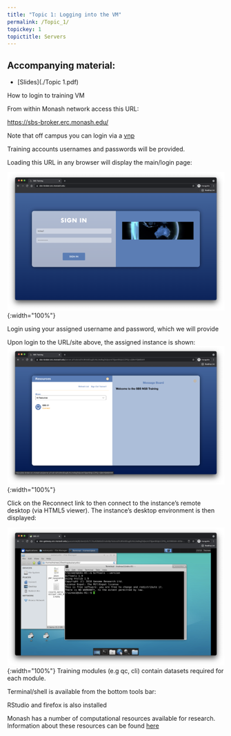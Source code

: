 ```yaml
---
title: "Topic 1: Logging into the VM"
permalink: /Topic_1/
topickey: 1
topictitle: Servers
---
```



Accompanying material:
---------------------

* [Slides](./Topic 1.pdf)

How to login to training VM 

From within Monash network access this URL:

https://sbs-broker.erc.monash.edu/

Note that off campus you can login via a [vnp](https://www.monash.edu/esolutions/network/vpn)

Training accounts usernames and passwords will be provided.

Loading this URL in any browser will display the main/login page: 

![](Sign_in.png){:width="100%"}

Login using your assigned username and password, which we will provide

Upon login to the URL/site above, the assigned instance is shown:
![](Sign_in2.png){:width="100%"}

Click on the Reconnect link to then connect to the instance’s remote desktop (via HTML5 viewer). The instance’s desktop environment is then displayed:

![](Sign_in3.png){:width="100%"}
Training modules (e.g qc, cli) contain datasets required for each module.

Terminal/shell is available from the bottom tools bar:

RStudio and firefox is also installed

Monash has a number of computational resources available for research. Information about these resources can be found [here](https://www.monash.edu/researchinfrastructure/eresearch/capabilities/compute)





